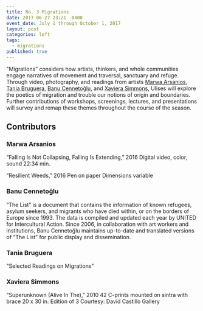 ```yaml
---
title: No. 3 Migrations
date: 2017-06-27 23:21 -0400
event_date: July 1 through October 1, 2017
layout: post
categories: left
tags:
  - migrations
published: true
---
```

"Migrations” considers how artists, thinkers, and whole communities engage narratives of movement and traversal, sanctuary and refuge. Through video, photography, and readings from artists [Marwa Arsanios](http://www.mor-charpentier.com/artist/marwa-arsonios/), [Tania Bruguera](http://www.taniabruguera.com/cms/), [Banu Cennetoğlu](http://rodeo-gallery.com/artists/banu-cennetoglu/), and [Xaviera Simmons](https://davidcastillogallery.com/artist/xaviera-simmons/), Ulises will explore the poetics of migration and trouble our notions of origin and boundaries. Further contributions of workshops, screenings, lectures, and presentations will survey and remap these themes throughout the course of the season.

## Contributors

### Marwa Arsanios

“Falling Is Not Collapsing, Falling Is Extending,” 2016
Digital video, color, sound
22:34 min.
 
“Resilient Weeds,” 2016
Pen on paper
Dimensions variable

### Banu Cennetoğlu

“The List” is a document that contains the information of known refugees, asylum seekers, and migrants who have died within, or on the borders of Europe since 1993. The data is compiled and updated each year by UNITED for Intercultural Action. Since 2006, in collaboration with art workers and institutions, Banu Cennetoğlu maintains up-to-date and translated versions of “The List” for public display and dissemination.

### Tania Bruguera

"Selected Readings on Migrations"

### Xaviera Simmons

“Superunknown (Alive In The),” 2010
42 C-prints mounted on sintra with brace
20 x 30 in.
Edition of 3
Courtesy: David Castillo Gallery
